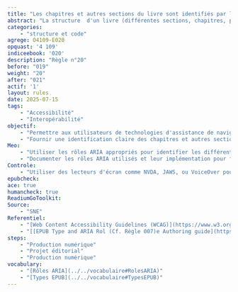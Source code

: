 ```yaml
---
title: "Les chapitres et autres sections du livre sont identifiés par les role ARIA et types EPUB"
abstract: "La structure  d'un livre (différentes sections, chapitres, par exemple) est visuellement repérable grâce à des styles différents. Pour les personnes qui utilisent des technologies d’assistance, il est nécessaire de décrire sémantiquement cette structure en utilisant les roles ARIA et l'attribut EPUB type. C'est aussi une information utile le jour où vous souhaiterez mettre à jour votre contenu ou le publier dans un format plus récent ou différent."
categories: 
    - "structure et code"
agrege: O4109-E020
opquast: '4 109'
indiceebook: '020'
description: "Règle n°20"   
before: "019"
weight: "20"
after: "021"
actif: '1'
layout: rules
date: 2025-07-15
tags: 
    - "Accessibilité"
    - "Interopérabilité"
objectif: 
    - "Permettre aux utilisateurs de technologies d'assistance de naviguer et de comprendre la structure du livre."
    - "Fournir une identification claire des chapitres et autres sections du livre."
Meo: 
    - "Utiliser les rôles ARIA appropriés pour identifier les différentes sections du livre, comme les chapitres"
    - "Documenter les rôles ARIA utilisés et leur implémentation pour faciliter la maintenance et les futures mises à jour."
Controle: 
    - "Utiliser des lecteurs d'écran comme NVDA, JAWS, ou VoiceOver pour naviguer dans le livre et vérifier que les sections sont correctement identifiées."
epubcheck: 
ace: true
humancheck: true
ReadiumGoToolkit: 
Source: 
    - "SNE"
Referentiel: 
    - "[Web Content Accessibility Guidelines (WCAG)](https://www.w3.org/WAI/standards-guidelines/wcag/)"
    - "[[EPUB Type and ARIA Rol (Cf. Règle 007)e Authoring guide](https://w3c.github.io/epub-specs/epub33/epub-aria-authoring/)]"
steps: 
    - "Production numérique"
    - "Projet éditorial"
    - "Production numérique"
vocabulary: 
    - "[Rôles ARIA](../../vocabulaire#RolesARIA)"
    - "[Types EPUB](../../vocabulaire#TypesEPUB)"
---
```




